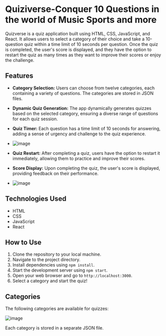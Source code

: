 # Quiziverse-Conquer 10 Questions in the world of Music Sports and more


Quizverse is a quiz application built using HTML, CSS, JavaScript, and React. It allows users to select a category of their choice and take a 10-question quiz within a time limit of 10 seconds per question. Once the quiz is completed, the user's score is displayed, and they have the option to restart the quiz as many times as they want to improve their scores or enjoy the challenge.

## Features

- **Category Selection:** Users can choose from twelve categories, each containing a variety of questions. The categories are stored in JSON files.
- **Dynamic Quiz Generation:** The app dynamically generates quizzes based on the selected category, ensuring a diverse range of questions for each quiz session.
- **Quiz Timer:** Each question has a time limit of 10 seconds for answering, adding a sense of urgency and challenge to the quiz experience.
- ![image](https://github.com/Dinesh-D-2000/Quiziverse-Conquer-10-Questions-in-the-World-of-Music-Sports-and-more/assets/109975786/658ef3aa-ad11-4d9d-9b34-2b5266b9049a)


- **Quiz Restart:** After completing a quiz, users have the option to restart it immediately, allowing them to practice and improve their scores.
- **Score Display:** Upon completing the quiz, the user's score is displayed, providing feedback on their performance.
- ![image](https://github.com/Dinesh-D-2000/Quiziverse-Conquer-10-Questions-in-the-World-of-Music-Sports-and-more/assets/109975786/777b8bcf-840a-41f4-aec1-dfc9659dacf2)

## Technologies Used

- HTML
- CSS
- JavaScript
- React

## How to Use

1. Clone the repository to your local machine.
2. Navigate to the project directory.
3. Install dependencies using `npm install`.
4. Start the development server using `npm start`.
5. Open your web browser and go to `http://localhost:3000`.
6. Select a category and start the quiz!

## Categories

The following categories are available for quizzes:

![image](https://github.com/Dinesh-D-2000/Quiziverse-Conquer-10-Questions-in-the-World-of-Music-Sports-and-more/assets/109975786/f9f13d14-fd20-4579-a7d6-b9f830517dcb)


Each category is stored in a separate JSON file.

